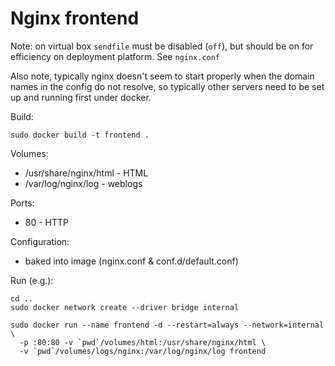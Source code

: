 # Nginx frontend

Note: on virtual box `sendfile` must be disabled (`off`), but should be 
on for efficiency on deployment platform. See `nginx.conf`

Also note, typically nginx doesn't seem to start properly when the 
domain names in the config do not resolve, so typically other servers 
need to be set up and running first under docker.

Build:
```
sudo docker build -t frontend .
```

Volumes:
- /usr/share/nginx/html - HTML
- /var/log/nginx/log - weblogs

Ports:
- 80 - HTTP

Configuration:
- baked into image (nginx.conf & conf.d/default.conf)

Run (e.g.):
```
cd ..
sudo docker network create --driver bridge internal

sudo docker run --name frontend -d --restart=always --network=internal \
  -p :80:80 -v `pwd`/volumes/html:/usr/share/nginx/html \
  -v `pwd`/volumes/logs/nginx:/var/log/nginx/log frontend 
```

